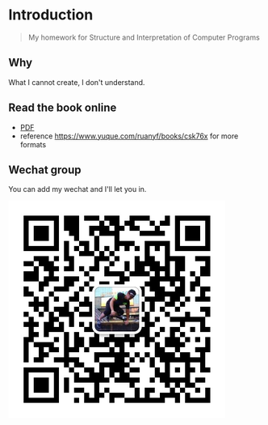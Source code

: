 # Introduction

> My homework for Structure and Interpretation of Computer Programs

## Why

What I cannot create, I don't understand.

## Read the book online

- [PDF](http://web.mit.edu/alexmv/6.037/sicp.pdf)
- reference https://www.yuque.com/ruanyf/books/csk76x for more formats

## Wechat group

You can add my wechat and I'll let you in.

![wechat qr code](wechat.jpeg)
